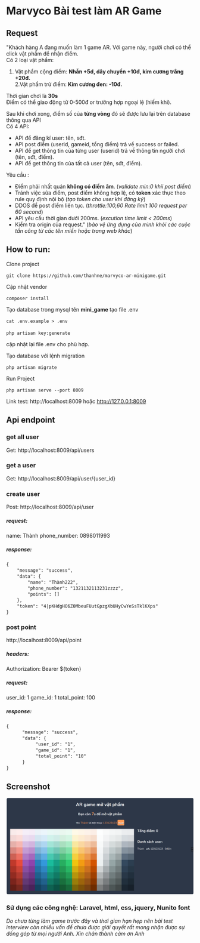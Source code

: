 # Marvyco Bài test làm AR Game

## Request
"Khách hàng A đang muốn làm 1 game AR. Với game này, người chơi có thể click vật phẩm để nhận điểm.  
Có 2 loại vật phẩm:  
1. Vật phẩm cộng điểm: **Nhẫn +5d, dây chuyền +10đ, kim cương trắng +20đ.**  
2.Vật phẩm trừ điểm: **Kim cương đen: -10đ.**  
  
Thời gian chơi là **30s**  
Điểm có thể giao động từ 0-500đ or trường hợp ngoại lệ (hiếm khi).  
  
Sau khi chơi xong, điểm số của **từng vòng** đó sẽ được lưu lại trên database thông qua API  
Có 4 API:  
+ API để đăng kí user: tên, sđt.  
+ API post điểm (userid, gameid, tổng điểm) trả về success or failed.  
+ API để get thông tin của từng user (userid) trả về thông tin người chơi (tên, sđt, điểm).  
+ API để get thông tin của tất cả user (tên, sđt, điểm).  
  
Yêu cầu :  
+ Điểm phải nhất quán **không có điểm âm**.  (*validate min:0 khii post điểm*)
+ Tránh việc sửa điểm, post điểm không hợp lệ, có **token** xác thực theo rule quy định nội bộ  (*tạo token cho user khi đăng ký*)
+ DDOS để post điểm liên tục.  (*throttle:100,60 Rate limit 100 request per 60 second*)
+ API yêu cầu thời gian dưới 200ms.  (*excution time limit < 200ms*)
+ Kiểm tra origin của request." (*bảo vệ ứng dụng của mình khỏi các cuộc tấn công từ các tên miền hoặc trang web khác*)

## How to run:
Clone project
 

    git clone https://github.com/thanhne/marvyco-ar-minigame.git

Cập nhật vendor

    composer install

Tạo database trong mysql tên **mini_game**
tạo file .env

    cat .env.example > .env

    php artisan key:generate

cập nhật lại file .env cho phù hợp.

Tạo database với lệnh migration

    php artisan migrate
    
Run Project

    php artisan serve --port 8009

Link test: http://localhost:8009 hoặc http://127.0.0.1:8009

## Api endpoint

### get all user
Get: http://localhost:8009/api/users
### get a user
Get: http://localhost:8009/api/user/{user_id}
### create user
Post: http://localhost:8009/api/user
##### request: 
name: Thành
phone_number: 0898011993
##### response: 
    {
    	"message": "success",
    	"data": {
    		"name": "Thành222",
    		"phone_number": "1321132113231zzzz",
    		"points": []
    	},
    	"token": "4|pKHdgHO6Z0MbeuFUutGpzgXbUHyCwYeSsTklKXps"
    }

### post point
http://localhost:8009/api/point
##### headers:
Authorization: Bearer ${token}
##### request:
user_id: 1
game_id: 1
total_point: 100
##### response:

    {
    	  "message": "success",
    	  "data": {
    		   "user_id": "1",
    		   "game_id": "1",
    		   "total_point": "10"
    	  }
    }

## Screenshot
![enter image description here](https://raw.githubusercontent.com/thanhne/marvyco-ar-minigame/master/screenshot.png)

### Sử dụng các công nghệ: Laravel, html, css, jquery, Nunito font
*Do chưa từng làm game trước đây và thơi gian hạn hẹp nên bài test interview còn nhiều vấn đề chưa được giải quyết rất mong nhận được sự đống góp từ mọi người Anh. Xin chân thành cảm ơn Anh*
